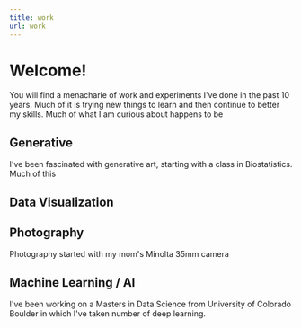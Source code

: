 ```yaml
---
title: work
url: work
---
```


# Welcome!

You will find a menacharie of work and experiments I've done in the past 10 years. Much of it is trying new things to learn and then continue to better my skills. Much of what I am curious about happens to be 

## Generative 
I've been fascinated with generative art, starting with a class in Biostatistics. Much of this 

## Data Visualization

## Photography
Photography started with my mom's Minolta 35mm camera

## Machine Learning / AI 
I've been working on a Masters in Data Science from University of Colorado Boulder in which I've taken number of deep learning. 



